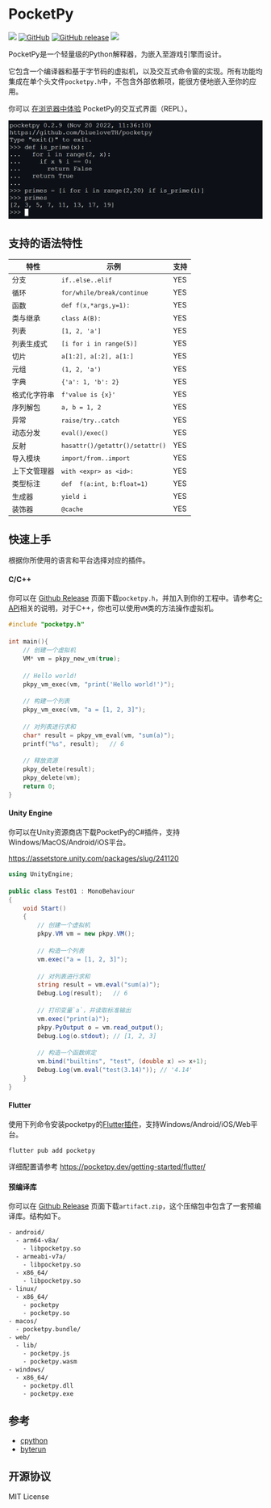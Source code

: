 # PocketPy

<p>
<a title="Build" href="https://github.com/blueloveTH/pocketpy/actions/workflows" ><img src="https://github.com/blueloveTH/pocketpy/actions/workflows/main.yml/badge.svg" /></a>
<a href="https://github.com/blueloveth/pocketpy/blob/main/LICENSE">
<img alt="GitHub" src="https://img.shields.io/github/license/blueloveth/pocketpy.svg?color=blue"></a>
<a href="https://github.com/blueloveth/pocketpy/releases">
<img alt="GitHub release" src="https://img.shields.io/github/release/blueloveth/pocketpy.svg"></a>
<a title="Pub" href="https://pub.dev/packages/pocketpy" ><img src="https://img.shields.io/pub/v/pocketpy" /></a>
</p>

PocketPy是一个轻量级的Python解释器，为嵌入至游戏引擎而设计。

它包含一个编译器和基于字节码的虚拟机，以及交互式命令窗的实现。所有功能均集成在单个头文件`pocketpy.h`中，不包含外部依赖项，能很方便地嵌入至你的应用。

你可以 [在浏览器中体验](https://blueloveth.github.io/pocketpy) PocketPy的交互式界面（REPL）。

![sample_img](docs/sample.png)

## 支持的语法特性

| 特性         | 示例                            | 支持 |
| ------------ | ------------------------------- | ---- |
| 分支         | `if..else..elif`                | YES  |
| 循环         | `for/while/break/continue`      | YES  |
| 函数         | `def f(x,*args,y=1):`           | YES  |
| 类与继承     | `class A(B):`                   | YES  |
| 列表         | `[1, 2, 'a']`                   | YES  |
| 列表生成式   | `[i for i in range(5)]`         | YES  |
| 切片         | `a[1:2], a[:2], a[1:]`          | YES  |
| 元组         | `(1, 2, 'a')`                   | YES  |
| 字典         | `{'a': 1, 'b': 2}`              | YES  |
| 格式化字符串 | `f'value is {x}'`               | YES  |
| 序列解包     | `a, b = 1, 2`                   | YES  |
| 异常         | `raise/try..catch`              | YES  |
| 动态分发     | `eval()/exec()`                 | YES  |
| 反射         | `hasattr()/getattr()/setattr()` | YES  |
| 导入模块     | `import/from..import`           | YES  |
| 上下文管理器 | `with <expr> as <id>:`          | YES  |
| 类型标注 | `def  f(a:int, b:float=1)`      | YES       |
| 生成器       | `yield i`                       | YES       |
| 装饰器 | `@cache` | YES |

## 快速上手

根据你所使用的语言和平台选择对应的插件。

#### C/C++

你可以在 [Github Release](https://github.com/blueloveTH/pocketpy/releases/latest) 页面下载`pocketpy.h`，并加入到你的工程中。请参考[C-API](https://pocketpy.dev/c-api/vm/)相关的说明，对于C++，你也可以使用`VM`类的方法操作虚拟机。

```cpp
#include "pocketpy.h"

int main(){
    // 创建一个虚拟机
    VM* vm = pkpy_new_vm(true);
    
    // Hello world!
    pkpy_vm_exec(vm, "print('Hello world!')");

    // 构建一个列表
    pkpy_vm_exec(vm, "a = [1, 2, 3]");

    // 对列表进行求和
    char* result = pkpy_vm_eval(vm, "sum(a)");
    printf("%s", result);   // 6

    // 释放资源
    pkpy_delete(result);
    pkpy_delete(vm);
    return 0;
}
```

#### Unity Engine

你可以在Unity资源商店下载PocketPy的C#插件，支持Windows/MacOS/Android/iOS平台。

https://assetstore.unity.com/packages/slug/241120

```csharp
using UnityEngine;

public class Test01 : MonoBehaviour
{
    void Start()
    {
        // 创建一个虚拟机
        pkpy.VM vm = new pkpy.VM();

        // 构造一个列表
        vm.exec("a = [1, 2, 3]");

        // 对列表进行求和
        string result = vm.eval("sum(a)");
        Debug.Log(result);   // 6

        // 打印变量`a`，并读取标准输出
        vm.exec("print(a)");
        pkpy.PyOutput o = vm.read_output();
        Debug.Log(o.stdout); // [1, 2, 3]

        // 构造一个函数绑定
        vm.bind("builtins", "test", (double x) => x+1);  
        Debug.Log(vm.eval("test(3.14)")); // '4.14'
    }
}
```

#### Flutter

使用下列命令安装pocketpy的[Flutter插件](https://pub.dev/packages/pocketpy)，支持Windows/Android/iOS/Web平台。

```
flutter pub add pocketpy
```

详细配置请参考 https://pocketpy.dev/getting-started/flutter/

#### 预编译库

你可以在 [Github Release](https://github.com/blueloveTH/pocketpy/releases/latest) 页面下载`artifact.zip`，这个压缩包中包含了一套预编译库。结构如下。

```
- android/
  - arm64-v8a/
    - libpocketpy.so
  - armeabi-v7a/
    - libpocketpy.so
  - x86_64/
    - libpocketpy.so
- linux/
  - x86_64/
    - pocketpy
    - pocketpy.so
- macos/
  - pocketpy.bundle/
- web/
  - lib/
    - pocketpy.js
    - pocketpy.wasm
- windows/
  - x86_64/
    - pocketpy.dll
    - pocketpy.exe
```


## 参考

+ [cpython](https://github.com/python/cpython)
+ [byterun](http://qingyunha.github.io/taotao/)

## 开源协议

MIT License